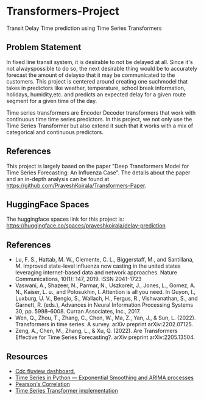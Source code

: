 # Transformers-Project
Transit Delay Time prediction using Time Series Transformers

## Problem Statement
In fixed line transit system, it is desirable to not be delayed at all. Since it's not alwayspossible to do so, the next desirable thing would be to accurately forecast the amount of delayso that it may be communicated to the customers. This project is centered around creating one suchmodel that takes in predictors like weather, temperature, school break information, holidays, humidity,etc. and predicts an expected delay for a given route segment for a given time of the day.

Time series transformers are Encoder Decoder transformers that work with continuous time time series predictors. In this project, we not only use the Time Series Transformer but also extend it such that it works with a mix of categorical and continuous predictors.

## References
This project is largely based on the paper "Deep Transformers Model for Time Series Forecasting: An Influenza Case". The details about the paper and an in-depth analysis can be found at https://github.com/PraveshKoirala/Transformers-Paper.

## HuggingFace Spaces
The huggingface spaces link for this project is: https://huggingface.co/spaces/praveshkoirala/delay-prediction

## References
- Lu, F. S., Hattab, M. W., Clemente, C. L., Biggerstaff, M.,
and Santillana, M. Improved state-level influenza now casting in the united states leveraging internet-based data
and network approaches. Nature Communications, 10(1):
147, 2019. ISSN 2041-1723
- Vaswani, A., Shazeer, N., Parmar, N., Uszkoreit, J., Jones,
L., Gomez, A. N., Kaiser, L. u., and Polosukhin, I. Attention is all you need. In Guyon, I., Luxburg, U. V., Bengio, S., Wallach, H., Fergus, R., Vishwanathan, S., and
Garnett, R. (eds.), Advances in Neural Information Processing Systems 30, pp. 5998–6008. Curran Associates,
Inc., 2017.
- Wen, Q., Zhou, T., Zhang, C., Chen, W., Ma, Z., Yan, J., & Sun, L. (2022). Transformers in time series: A survey. arXiv preprint arXiv:2202.07125.
- Zeng, A., Chen, M., Zhang, L., & Xu, Q. (2022). Are Transformers Effective for Time Series Forecasting?. arXiv preprint arXiv:2205.13504.

## Resources
- [Cdc fluview dashboard.](https://gis.cdc.gov/grasp/fluview/fluportaldashboard.html)
- [Time Series in Python — Exponential Smoothing and ARIMA processes](https://towardsdatascience.com/time-series-in-python-exponential-smoothing-and-arima-processes-2c67f2a52788)
- [Pearson's Correlation](https://en.wikipedia.org/wiki/Pearson_correlation_coefficient)
- [Time Series Transformer implementation](https://github.com/tdjuly/TimeSeriesTransformer)
